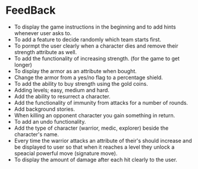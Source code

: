 # FeedBack

- To display the game instructions in the beginning and to add hints whenever user asks to.
- To add a feature to decide randomly which team starts first.
- To pormpt the user clearly when a character dies and remove their strength attribute as well.
- To add the functionality of increasing strength. (for the game to get longer)
- To display the armor as an attribute when bought.
- Change the armor from a yes/no flag to a percentage shield.
- To add the ability to buy strength using the gold coins.
- Adding levels; easy, medium and hard.
- Add the ability to resurrect a character.
- Add the functionality of immunity from attacks for a number of rounds.
- Add background stories.
- When killing an opponent character you gain something in return.
- To add an undo functionality.
- Add the type of character (warrior, medic, explorer) beside the character's name.
- Every time the warrior attacks an attribute of their's should increase and be displayed to user so that when it reaches a level they unlock a speacial powerful move (signature move).
- To display the amount of damage after each hit clearly to the user.
